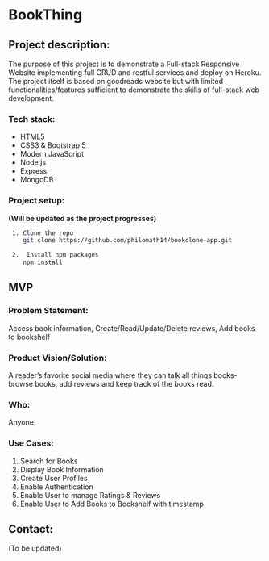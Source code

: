 # **BookThing**
## **Project description:**
The purpose of this project is to demonstrate a Full-stack Responsive Website implementing full CRUD and restful services and deploy on Heroku. The project itself is based on goodreads website but with limited functionalities/features sufficient to demonstrate the skills of full-stack web development.

### **Tech stack:**
* HTML5
* CSS3 & Bootstrap 5
* Modern JavaScript
* Node.js
* Express
* MongoDB


### **Project setup:**
**(Will be updated as the project progresses)**
```sh
 1. Clone the repo
	git clone https://github.com/philomath14/bookclone-app.git
```

```sh
 2.  Install npm packages
	npm install 
```

## **MVP**

### **Problem Statement:** 
Access book information, Create/Read/Update/Delete reviews, Add books to bookshelf

### **Product Vision/Solution:** 
A reader’s favorite social media where they can talk all things books- browse books, add reviews and keep track of the books read.

### **Who:** 
Anyone

### **Use Cases:**
1. Search for Books
1. Display Book Information
1. Create User Profiles
1. Enable Authentication
1. Enable User to manage Ratings & Reviews
1. Enable User to Add Books to Bookshelf with timestamp



## **Contact:**
(To be updated)
